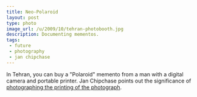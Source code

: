 ```yaml
---
title: Neo-Polaroid
layout: post
type: photo
image_url: /u/2009/10/tehran-photobooth.jpg
description: Documenting mementos.
tags:
 - future
 - photography
 - jan chipchase
---
```


In Tehran, you can buy a "Polaroid" memento from a man with a digital camera and portable printer. Jan Chipchase points out the significance of [photographing the printing of the photograph][1].

[1]:http://www.janchipchase.com/blog/archives/2009/10/everyday-forensics.html